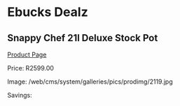
# Ebucks Dealz
## Snappy Chef 21l Deluxe Stock Pot
[Product Page](https://www.ebucks.com/web/shop/productSelected.do?prodId=998803860&catId=704983235)

Price: R2599.00

Image: /web/cms/system/galleries/pics/prodimg/2119.jpg

Savings: 


	